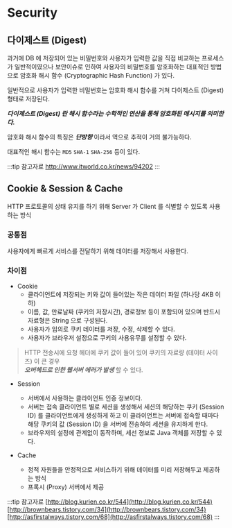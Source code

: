 # Security

## 다이제스트 (Digest)

과거에 DB 에 저장되어 있는 비밀번호와 사용자가 입력한 값을 직접 비교하는 프로세스가 일반적이였으나 보안이슈로 인하여 사용자의 비밀번호를 암호화하는 대표적인 방법으로 암호화 해시 함수 (Cryptographic Hash Function) 가 있다.

일반적으로 사용자가 입력한 비밀번호는 암호화 해시 함수를 거쳐 다이제스트 (Digest) 형태로 저장된다.

_**다이제스트 (Digest) 란 해시 함수라는 수학적인 연산을 통해 암호화된 메시지를 의미한다.**_

암호화 해시 함수의 특징은 _**단방향**_ 이라서 역으로 추적이 거의 불가능하다.

대표적인 해시 함수는 `MD5` `SHA-1` `SHA-256` 등이 있다.

:::tip 참고자료
<http://www.itworld.co.kr/news/94202>
:::

## Cookie & Session & Cache

HTTP 프로토콜의 상태 유지를 하기 위해 Server 가 Client 를 식별할 수 있도록 사용하는 방식

### 공통점

사용자에게 빠르게 서비스를 전달하기 위해 데이터를 저장해서 사용한다.

### 차이점

* Cookie
  * 클라이언트에 저장되는 키와 값이 들어있는 작은 데이터 파일 \(하나당 4KB 이하\)
  * 이름, 값, 만료날짜 \(쿠키의 저장시간\), 경로정보 등이 포함되어 있으며 반드시 자료형은 String 으로 구성된다.
  * 사용자가 임의로 쿠키 데이터를 저장, 수정, 삭제할 수 있다.
  * 사용자가 브라우저 설정으로 쿠키의 사용유무를 설정할 수 있다.

> HTTP 전송시에 요청 헤더에 쿠키 값이 들어 있어 쿠키의 자료량 \(데이터 사이즈\) 이 큰 경우  
> _**오버헤드로 인한 웹서버 에러가 발생**_ 할 수 있다.

* Session
  * 서버에서 사용하는 클라이언트 인증 정보이다.
  * 서버는 접속 클라이언트 별로 세션을 생성해서 세션의 해당하는 쿠키 \(Session ID\) 를 클라이언트에게 생성하게 하고 이 클라이언트는 서버에 접속할 때마다 해당 쿠키의 값 \(Session ID\) 을 서버에 전송하여 세션을 유지하게 한다.
  * 브라우저의 설정에 관계없이 동작하며, 세선 졍보로 Java 객체를 저장할 수 있다.

* Cache
  * 정적 자원들을 안정적으로 서비스하기 위해 데이터를 미리 저장해두고 제공하는 방식
  * 프록시 \(Proxy\) 서버에서 제공

:::tip 참고자료
[http://blog.kurien.co.kr/544](http://blog.kurien.co.kr/544)  
[http://brownbears.tistory.com/34](http://brownbears.tistory.com/34)  
[http://asfirstalways.tistory.com/68](http://asfirstalways.tistory.com/68)
:::